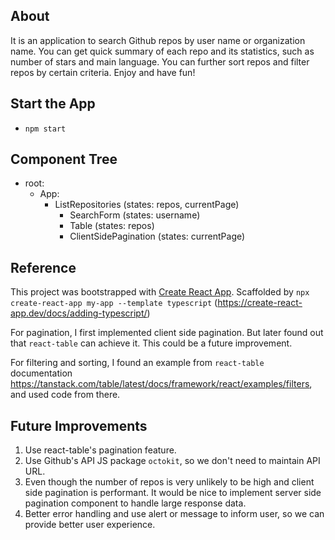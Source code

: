 ## About
It is an application to search Github repos by user name or organization name. You can get quick summary of each repo and its statistics, such as number of stars and main language. You can further sort repos and filter repos by certain criteria. Enjoy and have fun!

## Start the App

- `npm start`

## Component Tree

- root:
    - App:
        - ListRepositories (states: repos, currentPage)
            - SearchForm (states: username)
            - Table (states: repos)
            - ClientSidePagination (states: currentPage)

## Reference

This project was bootstrapped with [Create React App](https://github.com/facebook/create-react-app).
Scaffolded by `npx create-react-app my-app --template typescript` (https://create-react-app.dev/docs/adding-typescript/)

For pagination, I first implemented client side pagination. But later found out that `react-table` can achieve it. This could be a future improvement.

For filtering and sorting, I found an example from `react-table` documentation https://tanstack.com/table/latest/docs/framework/react/examples/filters, and used code from there. 


## Future Improvements
1. Use react-table's pagination feature.
2. Use Github's API JS package `octokit`, so we don't need to maintain API URL.
3. Even though the number of repos is very unlikely to be high and client side pagination is performant. It would be nice to implement server side pagination component to handle large response data.
4. Better error handling and use alert or message to inform user, so we can provide better user experience.
